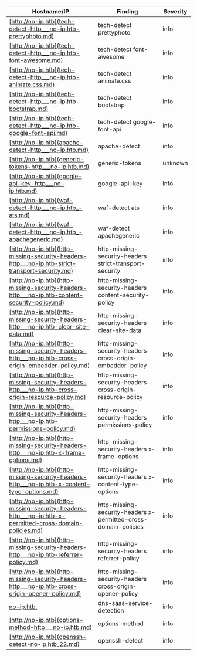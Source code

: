 | Hostname/IP | Finding | Severity |
| --- | --- | --- |
| [http://no-ip.htb](tech-detect-http___no-ip.htb-prettyphoto.md) | tech-detect prettyphoto | info |
| [http://no-ip.htb](tech-detect-http___no-ip.htb-font-awesome.md) | tech-detect font-awesome | info |
| [http://no-ip.htb](tech-detect-http___no-ip.htb-animate.css.md) | tech-detect animate.css | info |
| [http://no-ip.htb](tech-detect-http___no-ip.htb-bootstrap.md) | tech-detect bootstrap | info |
| [http://no-ip.htb](tech-detect-http___no-ip.htb-google-font-api.md) | tech-detect google-font-api | info |
| [http://no-ip.htb](apache-detect-http___no-ip.htb.md) | apache-detect  | info |
| [http://no-ip.htb](generic-tokens-http___no-ip.htb.md) | generic-tokens  | unknown |
| [http://no-ip.htb](google-api-key-http___no-ip.htb.md) | google-api-key  | info |
| [http://no-ip.htb](waf-detect-http___no-ip.htb_-ats.md) | waf-detect ats | info |
| [http://no-ip.htb](waf-detect-http___no-ip.htb_-apachegeneric.md) | waf-detect apachegeneric | info |
| [http://no-ip.htb](http-missing-security-headers-http___no-ip.htb-strict-transport-security.md) | http-missing-security-headers strict-transport-security | info |
| [http://no-ip.htb](http-missing-security-headers-http___no-ip.htb-content-security-policy.md) | http-missing-security-headers content-security-policy | info |
| [http://no-ip.htb](http-missing-security-headers-http___no-ip.htb-clear-site-data.md) | http-missing-security-headers clear-site-data | info |
| [http://no-ip.htb](http-missing-security-headers-http___no-ip.htb-cross-origin-embedder-policy.md) | http-missing-security-headers cross-origin-embedder-policy | info |
| [http://no-ip.htb](http-missing-security-headers-http___no-ip.htb-cross-origin-resource-policy.md) | http-missing-security-headers cross-origin-resource-policy | info |
| [http://no-ip.htb](http-missing-security-headers-http___no-ip.htb-permissions-policy.md) | http-missing-security-headers permissions-policy | info |
| [http://no-ip.htb](http-missing-security-headers-http___no-ip.htb-x-frame-options.md) | http-missing-security-headers x-frame-options | info |
| [http://no-ip.htb](http-missing-security-headers-http___no-ip.htb-x-content-type-options.md) | http-missing-security-headers x-content-type-options | info |
| [http://no-ip.htb](http-missing-security-headers-http___no-ip.htb-x-permitted-cross-domain-policies.md) | http-missing-security-headers x-permitted-cross-domain-policies | info |
| [http://no-ip.htb](http-missing-security-headers-http___no-ip.htb-referrer-policy.md) | http-missing-security-headers referrer-policy | info |
| [http://no-ip.htb](http-missing-security-headers-http___no-ip.htb-cross-origin-opener-policy.md) | http-missing-security-headers cross-origin-opener-policy | info |
| [no-ip.htb.](dns-saas-service-detection-no-ip.htb.md) | dns-saas-service-detection  | info |
| [http://no-ip.htb](options-method-http___no-ip.htb.md) | options-method  | info |
| [http://no-ip.htb](openssh-detect-no-ip.htb_22.md) | openssh-detect  | info |
